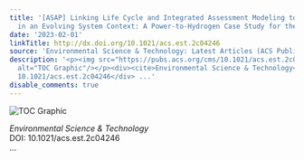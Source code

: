 ```yaml
---
title: '[ASAP] Linking Life Cycle and Integrated Assessment Modeling to Evaluate Technologies
  in an Evolving System Context: A Power-to-Hydrogen Case Study for the United States'
date: '2023-02-01'
linkTitle: http://dx.doi.org/10.1021/acs.est.2c04246
source: 'Environmental Science & Technology: Latest Articles (ACS Publications)'
description: '<p><img src="https://pubs.acs.org/cms/10.1021/acs.est.2c04246/asset/images/medium/es2c04246_0008.gif"
  alt="TOC Graphic"/></p><div><cite>Environmental Science & Technology</cite></div><div>DOI:
  10.1021/acs.est.2c04246</div> ...'
disable_comments: true
---
```

<p><img src="https://pubs.acs.org/cms/10.1021/acs.est.2c04246/asset/images/medium/es2c04246_0008.gif" alt="TOC Graphic"/></p><div><cite>Environmental Science & Technology</cite></div><div>DOI: 10.1021/acs.est.2c04246</div> ...